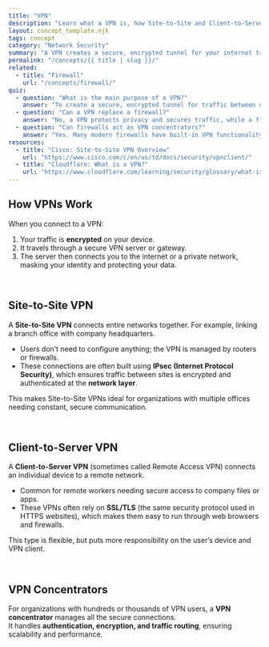 ```yaml
---
title: "VPN"
description: "Learn what a VPN is, how Site-to-Site and Client-to-Server VPNs work, and why technologies like IPsec and SSL/TLS matter."
layout: concept_template.njk
tags: concept
category: "Network Security"
summary: "A VPN creates a secure, encrypted tunnel for your internet traffic. It protects data, privacy, and access across networks."
permalink: "/concepts/{{ title | slug }}/"
related:
  - title: "Firewall"
    url: "/concepts/firewall/"
quiz:
  - question: "What is the main purpose of a VPN?"
    answer: "To create a secure, encrypted tunnel for traffic between devices and networks."
  - question: "Can a VPN replace a firewall?"
    answer: "No, a VPN protects privacy and secures traffic, while a firewall controls and filters network access."
  - question: "Can firewalls act as VPN concentrators?"
    answer: "Yes. Many modern firewalls have built-in VPN functionality and can manage multiple secure connections."
resources:
  - title: "Cisco: Site-to-Site VPN Overview"
    url: "https://www.cisco.com/c/en/us/td/docs/security/vpnclient/"
  - title: "Cloudflare: What is a VPN?"
    url: "https://www.cloudflare.com/learning/security/glossary/what-is-vpn/"
---
```


## How VPNs Work
When you connect to a VPN:
1. Your traffic is **encrypted** on your device.  
2. It travels through a secure VPN server or gateway.  
3. The server then connects you to the internet or a private network, masking your identity and protecting your data.  

<br>

## Site-to-Site VPN
A **Site-to-Site VPN** connects entire networks together. For example, linking a branch office with company headquarters.  
- Users don’t need to configure anything; the VPN is managed by routers or firewalls.  
- These connections are often built using **IPsec (Internet Protocol Security)**, which ensures traffic between sites is encrypted and authenticated at the **network layer**.  

This makes Site-to-Site VPNs ideal for organizations with multiple offices needing constant, secure communication.

<br>

## Client-to-Server VPN
A **Client-to-Server VPN** (sometimes called Remote Access VPN) connects an individual device to a remote network.  
- Common for remote workers needing secure access to company files or apps.  
- These VPNs often rely on **SSL/TLS** (the same security protocol used in HTTPS websites), which makes them easy to run through web browsers and firewalls.  

This type is flexible, but puts more responsibility on the user’s device and VPN client.

<br>

## VPN Concentrators
For organizations with hundreds or thousands of VPN users, a **VPN concentrator** manages all the secure connections.  
It handles **authentication, encryption, and traffic routing**, ensuring scalability and performance.  
